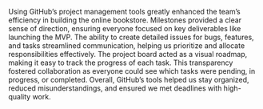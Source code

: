 Using GitHub’s project management tools greatly enhanced the team’s efficiency in building the online bookstore. 
Milestones provided a clear sense of direction, ensuring everyone focused on key deliverables like launching the MVP. 
The ability to create detailed issues for bugs, features, and tasks streamlined communication, helping us prioritize and allocate responsibilities effectively.
The project board acted as a visual roadmap, making it easy to track the progress of each task. 
This transparency fostered collaboration as everyone could see which tasks were pending, in progress, or completed.
Overall, GitHub’s tools helped us stay organized, reduced misunderstandings, and ensured we met deadlines with high-quality work.
